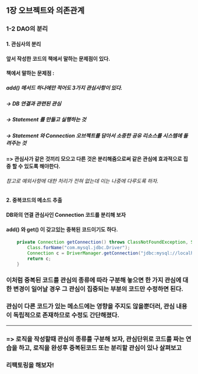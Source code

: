 ## 1장 오브젝트와 의존관계

### 1-2 DAO의 분리

#### 1. 관심사의 분리
#### 앞서 작성한 코드의 책에서 말하는 문제점이 있다.
#### 책에서 말하는 문제점 :
##### add() 메서드 하나에만 적어도 3가지 관심사항이 있다.
##### -> DB 연결과 관련된 관심
##### -> Statement 를 만들고 실행하는 것
##### -> Statement 와 Connection 오브젝트를 담아서 소중한 공유 리소스를 시스템에 돌려주는 것
#### => 관심사가 같은 것끼리 모으고 다른 것은 분리해줌으로써 같은 관심에 효과적으로 집중 할 수 있도록 해야한다.
###### 참고로 예외사항에 대한 처리가 전혀 없는데 이는 나중에 다루도록 하자.

#### 2. 중복코드의 메소드 추출
#### DB와의 연결 관심사인 Connection 코드를 분리해 보자
#### add() 와 get() 이 갖고있는 중복된 코드이기도 하다.
```java
    private Connection getConnection() throws ClassNotFoundException, SQLException {
        Class.forName("com.mysql.jdbc.Driver");
        Connection c = DriverManager.getConnection("jdbc:mysql://localhost/springbook", "spring", "book");
        return c;
    }
```
### 이처럼 중복된 코드를 관심의 종류에 따라 구분해 놓으면 한 가지 관심에 대한 변경이 일어날 경우 그 관심이 집중되는 부분의 코드만 수정하면 된다.
### 관심이 다른 코드가 있는 메소드에는 영향을 주지도 않을뿐더러, 관심 내용이 독립적으로 존재하므로 수정도 간단해졌다.
---
### => 로직을 작성할때 관심의 종류를  구분해 보자, 관심단위로 코드를 짜는 연습을 하고, 로직을 완성후 중복된코드 또는 분리할 관심이 있나 살펴보고
###    리팩토링을 해보자!